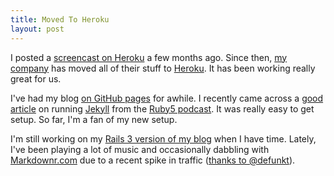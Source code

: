 ```yaml
---
title: Moved To Heroku
layout: post
---
```


I posted a [screencast on Heroku](/post/easy-deployment-with-heroku) a few months ago. Since then, [my company](http://tastefulworks.com) has moved all of their stuff to [Heroku](http://heroku.com). It has been working really great for us.

I've had my blog [on GitHub pages](/post/new-blog-on-github-and-jekyll) for awhile. I recently came across a [good article](http://jstorimer.com/2009/12/29/jekyll-on-heroku.html) on running [Jekyll](http://github.com/mojombo/jekyll) from the [Ruby5 podcast](http://ruby5.envylabs.com/episodes/42-episode-40-january-8-2010). It was really easy to get setup. So far, I'm a fan of my new setup.

I'm still working on my [Rails 3 version of my blog](http://github.com/samsoffes/samsoff.es/tree/rails3) when I have time. Lately, I've been playing a lot of music and occasionally dabbling with [Markdownr.com](http://markdownr.com) due to a recent spike in traffic ([thanks to @defunkt](http://twitter.com/defunkt/status/7491983993)).
